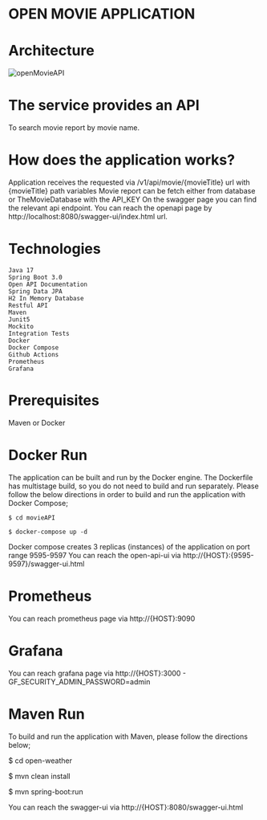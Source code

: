 # OPEN MOVIE APPLICATION

# Architecture

![openMovieAPI](https://user-images.githubusercontent.com/69572868/232414971-2d923df4-500d-4ed1-9992-0ff8d00fafdc.png)

# The service provides an API
  To search movie report by movie name.

# How does the application works?
  Application receives the requested via /v1/api/movie/{movieTitle} url with {movieTitle} path variables
  Movie report can be fetch either from database or TheMovieDatabase with the API_KEY
  On the swagger page you can find the relevant api endpoint. You can reach the openapi page by http://localhost:8080/swagger-ui/index.html url.
  
  # Technologies
    Java 17
    Spring Boot 3.0
    Open API Documentation
    Spring Data JPA
    H2 In Memory Database
    Restful API
    Maven
    Junit5
    Mockito
    Integration Tests
    Docker
    Docker Compose
    Github Actions
    Prometheus
    Grafana
    
# Prerequisites
  Maven or Docker
  
# Docker Run
  The application can be built and run by the Docker engine. The Dockerfile has multistage build, so you do not need to build and run separately.
  Please follow the below directions in order to build and run the application with Docker Compose;

    $ cd movieAPI

    $ docker-compose up -d
  
  Docker compose creates 3 replicas (instances) of the application on port range 9595-9597
  You can reach the open-api-ui via http://{HOST}:{9595-9597}/swagger-ui.html
  
# Prometheus
  You can reach prometheus page via http://{HOST}:9090
# Grafana
You can reach grafana page via http://{HOST}:3000 - GF_SECURITY_ADMIN_PASSWORD=admin

# Maven Run
To build and run the application with Maven, please follow the directions below;

  $ cd open-weather

  $ mvn clean install

  $ mvn spring-boot:run

You can reach the swagger-ui via http://{HOST}:8080/swagger-ui.html
